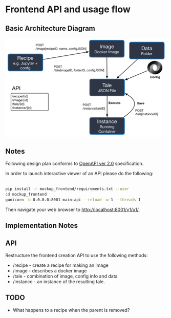 Frontend API and usage flow
===========================

Basic Architecture Diagram
--------------------------

![Frontend flow](WholeFlow.png)

Notes
-----

Following design plan conforms to [OpenAPI ver 2.0](http://swagger.io/specification/)
specification.

In order to launch interactive viewer of an API please do the following:

```bash

pip install -r mockup_frontend/requirements.txt --user
cd mockup_frontend
gunicorn -b 0.0.0.0:8001 main:api --reload -w 1 --threads 1

```

Then navigate your web browser to [http://localhost:8001/v1/u1/](http://localhost:8001/v1/u1/).

Implementation Notes
--------------------

API
---

Restructure the frontend creation API to use the following methods:

* /recipe - create a recipe for making an image
* /image - describes a docker image
* /tale - combination of image, config info and data
* /instance - an instance of the resulting tale.

TODO
----

* What happens to a recipe when the parent is removed?
